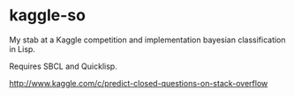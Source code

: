kaggle-so
=========

My stab at a Kaggle competition and implementation bayesian classification in Lisp.

Requires SBCL and Quicklisp.

http://www.kaggle.com/c/predict-closed-questions-on-stack-overflow
